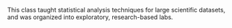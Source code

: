This class taught statistical analysis techniques for large scientific datasets, and was organized into exploratory, research-based labs.
